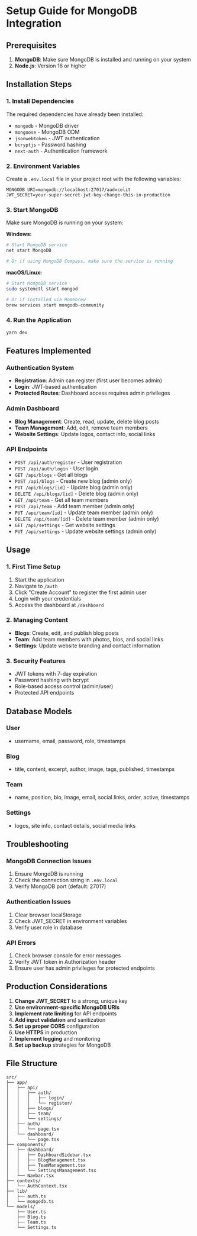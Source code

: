 # Setup Guide for MongoDB Integration

## Prerequisites

1. **MongoDB**: Make sure MongoDB is installed and running on your system
2. **Node.js**: Version 16 or higher

## Installation Steps

### 1. Install Dependencies
The required dependencies have already been installed:
- `mongodb` - MongoDB driver
- `mongoose` - MongoDB ODM
- `jsonwebtoken` - JWT authentication
- `bcryptjs` - Password hashing
- `next-auth` - Authentication framework

### 2. Environment Variables
Create a `.env.local` file in your project root with the following variables:

```env
MONGODB_URI=mongodb://localhost:27017/aadxcelit
JWT_SECRET=your-super-secret-jwt-key-change-this-in-production
```

### 3. Start MongoDB
Make sure MongoDB is running on your system:

**Windows:**
```bash
# Start MongoDB service
net start MongoDB

# Or if using MongoDB Compass, make sure the service is running
```

**macOS/Linux:**
```bash
# Start MongoDB service
sudo systemctl start mongod

# Or if installed via Homebrew
brew services start mongodb-community
```

### 4. Run the Application
```bash
yarn dev
```

## Features Implemented

### Authentication System
- **Registration**: Admin can register (first user becomes admin)
- **Login**: JWT-based authentication
- **Protected Routes**: Dashboard access requires admin privileges

### Admin Dashboard
- **Blog Management**: Create, read, update, delete blog posts
- **Team Management**: Add, edit, remove team members
- **Website Settings**: Update logos, contact info, social links

### API Endpoints
- `POST /api/auth/register` - User registration
- `POST /api/auth/login` - User login
- `GET /api/blogs` - Get all blogs
- `POST /api/blogs` - Create new blog (admin only)
- `PUT /api/blogs/[id]` - Update blog (admin only)
- `DELETE /api/blogs/[id]` - Delete blog (admin only)
- `GET /api/team` - Get all team members
- `POST /api/team` - Add team member (admin only)
- `PUT /api/team/[id]` - Update team member (admin only)
- `DELETE /api/team/[id]` - Delete team member (admin only)
- `GET /api/settings` - Get website settings
- `PUT /api/settings` - Update website settings (admin only)

## Usage

### 1. First Time Setup
1. Start the application
2. Navigate to `/auth`
3. Click "Create Account" to register the first admin user
4. Login with your credentials
5. Access the dashboard at `/dashboard`

### 2. Managing Content
- **Blogs**: Create, edit, and publish blog posts
- **Team**: Add team members with photos, bios, and social links
- **Settings**: Update website branding and contact information

### 3. Security Features
- JWT tokens with 7-day expiration
- Password hashing with bcrypt
- Role-based access control (admin/user)
- Protected API endpoints

## Database Models

### User
- username, email, password, role, timestamps

### Blog
- title, content, excerpt, author, image, tags, published, timestamps

### Team
- name, position, bio, image, email, social links, order, active, timestamps

### Settings
- logos, site info, contact details, social media links

## Troubleshooting

### MongoDB Connection Issues
1. Ensure MongoDB is running
2. Check the connection string in `.env.local`
3. Verify MongoDB port (default: 27017)

### Authentication Issues
1. Clear browser localStorage
2. Check JWT_SECRET in environment variables
3. Verify user role in database

### API Errors
1. Check browser console for error messages
2. Verify JWT token in Authorization header
3. Ensure user has admin privileges for protected endpoints

## Production Considerations

1. **Change JWT_SECRET** to a strong, unique key
2. **Use environment-specific MongoDB URIs**
3. **Implement rate limiting** for API endpoints
4. **Add input validation** and sanitization
5. **Set up proper CORS** configuration
6. **Use HTTPS** in production
7. **Implement logging** and monitoring
8. **Set up backup** strategies for MongoDB

## File Structure

```
src/
├── app/
│   ├── api/
│   │   ├── auth/
│   │   │   ├── login/
│   │   │   └── register/
│   │   ├── blogs/
│   │   ├── team/
│   │   └── settings/
│   ├── auth/
│   │   └── page.tsx
│   └── dashboard/
│       └── page.tsx
├── components/
│   ├── dashboard/
│   │   ├── DashboardSidebar.tsx
│   │   ├── BlogManagement.tsx
│   │   ├── TeamManagement.tsx
│   │   └── SettingsManagement.tsx
│   └── Navbar.tsx
├── contexts/
│   └── AuthContext.tsx
├── lib/
│   ├── auth.ts
│   └── mongodb.ts
└── models/
    ├── User.ts
    ├── Blog.ts
    ├── Team.ts
    └── Settings.ts
```
